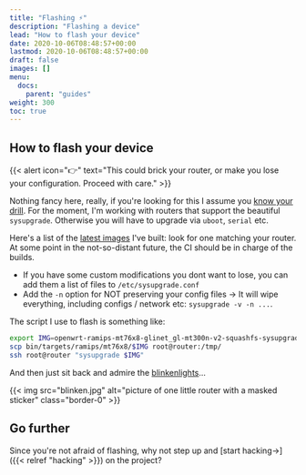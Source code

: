 ```yaml
---
title: "Flashing ⚡"
description: "Flashing a device"
lead: "How to flash your device"
date: 2020-10-06T08:48:57+00:00
lastmod: 2020-10-06T08:48:57+00:00
draft: false
images: []
menu:
  docs:
    parent: "guides"
weight: 300
toc: true
---
```


## How to flash your device

{{< alert icon="👉" text="This could brick your router, or make you lose your configuration. Proceed with care." >}}

Nothing fancy here, really, if you're looking for this I assume you [know your drill](https://openwrt.org/docs/guide-user/installation/sysupgrade.cli). For the moment, I'm working with routers that support the beautiful `sysupgrade`. Otherwise you will have to upgrade via `uboot`, `serial` etc.

Here's a list of the [latest images](https://sindominio.net/kali/openwrt/images/) I've built: look for one
matching your router. At some point in the not-so-distant future, the CI should be in charge of the builds.

- If you have some custom modifications you dont want to lose, you can add them
  a list of files to `/etc/sysupgrade.conf`
- Add the `-n` option for NOT preserving your config files -> It will wipe
  everything, including configs / network etc: `sysupgrade -v -n ...`.

The script I use to flash is something like:

```bash
export IMG=openwrt-ramips-mt76x8-glinet_gl-mt300n-v2-squashfs-sysupgrade.bin
scp bin/targets/ramips/mt76x8/$IMG root@router:/tmp/
ssh root@router "sysupgrade $IMG"
```

And then just sit back and admire the [blinkenlights](https://en.wikipedia.org/wiki/Blinkenlights)...

{{< img src="blinken.jpg" alt="picture of one little router with a masked sticker" class="border-0" >}}


## Go further

Since you're not afraid of flashing, why not step up and [start hacking→]({{< relref "hacking" >}}) on the project?

